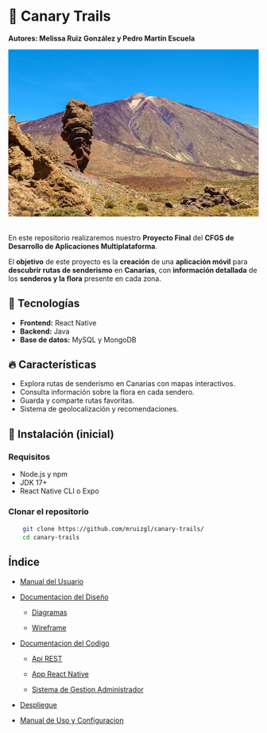 # 📍 Canary Trails

__Autores: Melissa Ruiz González y Pedro Martín Escuela__

<div align=center>
    <img src="./resources/portada-cc.jpg">
</div>

<br>

En este repositorio realizaremos nuestro __Proyecto Final__ del __CFGS de Desarrollo de Aplicaciones Multiplataforma__. 

El __objetivo__ de este proyecto es la __creación__ de una __aplicación móvil__ para __descubrir rutas de senderismo__ en __Canarias__, con __información detallada__ de los __senderos y la flora__ presente en cada zona. 

## 🚀 Tecnologías
- **Frontend:** React Native  
- **Backend:** Java  
- **Base de datos:** MySQL y MongoDB 

## 🔥 Características
- Explora rutas de senderismo en Canarias con mapas interactivos.
- Consulta información sobre la flora en cada sendero.
- Guarda y comparte rutas favoritas.
- Sistema de geolocalización y recomendaciones.

## 📌 Instalación (inicial)

### Requisitos
- Node.js y npm
- JDK 17+
- React Native CLI o Expo

### Clonar el repositorio

```bash
    git clone https://github.com/mruizgl/canary-trails/
    cd canary-trails
```

## Índice 

- [Manual del Usuario](#manual)

- [Documentacion del Diseño](#docudis)

    - [Diagramas](#diagrams)

    - [Wireframe](#wireframe)

- [Documentacion del Codigo](#docucode)

    - [Api REST](#api)

    - [App React Native](#app)

    - [Sistema de Gestion Administrador](#gestion)

- [Despliegue](#despliegue)

- [Manual de Uso y Configuracion](#manual)


